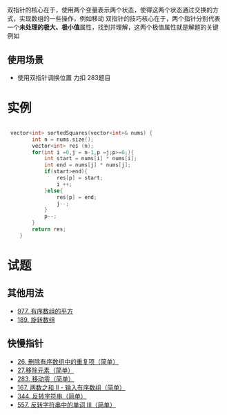 #
双指针的核心在于，使用两个变量表示两个状态，使得这两个状态通过交换的方式，实现数组的一些操作，例如移动
双指针的技巧核心在于，两个指针分别代表一个**未处理的极大、极小值**属性，找到并理解，这两个极值属性就是解题的关键
例如


## 使用场景
- 使用双指针调换位置
力扣 283题目
# 实例
``` c++

 vector<int> sortedSquares(vector<int>& nums) {
        int n = nums.size();
        vector<int> res (n);
        for(int i =0,j = n-1,p =j;p>=0;){
            int start = nums[i] * nums[i];
            int end = nums[j] * nums[j];
            if(start>end){
                res[p] = start;
                i ++;
            }else{
                res[p] = end;
                j--;
            }
            p--;
        }
        return res;
    }
```

# 试题
## 其他用法
- [977. 有序数组的平方](https://leetcode-cn.com/problems/squares-of-a-sorted-array/submissions/)
- [189. 旋转数组](https://leetcode-cn.com/problems/rotate-array/)
## 快慢指针
- [26. 删除有序数组中的重复项（简单）](https://leetcode-cn.com/problems/remove-duplicates-from-sorted-array/)
- [27.移除元素（简单）](https://leetcode-cn.com/problems/remove-element/)
- [283. 移动零（简单）](https://leetcode-cn.com/problems/move-zeroes/)
- [167. 两数之和 II - 输入有序数组（简单）](https://leetcode-cn.com/problems/two-sum-ii-input-array-is-sorted/)
- [344. 反转字符串（简单）](https://leetcode-cn.com/problems/reverse-string/)
- [557. 反转字符串中的单词 III（简单）](https://leetcode-cn.com/problems/reverse-words-in-a-string-iii/)
